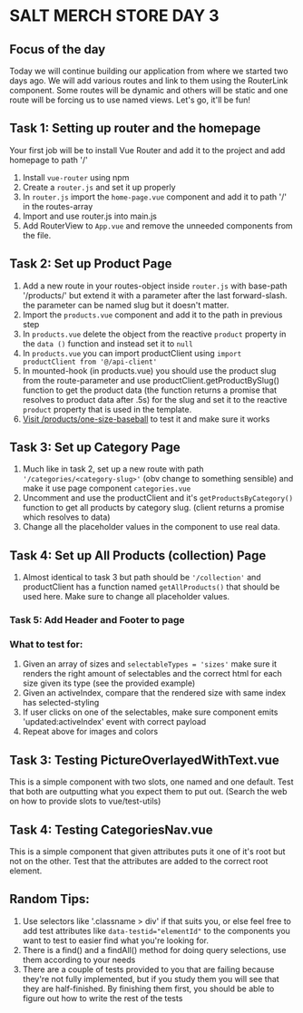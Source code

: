 # SALT MERCH STORE DAY 3

## Focus of the day

Today we will continue building our application from where we started two days ago. We will add various routes and link to them using the RouterLink component. Some routes will be dynamic and others will be static and one route will be forcing us to use named views. Let's go, it'll be fun!


## Task 1: Setting up router and the homepage
Your first job will be to install Vue Router and add it to the project and add homepage to path '/'

1. Install `vue-router` using npm
2. Create a `router.js` and set it up properly
3. In `router.js` import the `home-page.vue` component and add it to path '/' in the routes-array
4. Import and use router.js into main.js
5. Add RouterView to `App.vue` and remove the unneeded components from the file.


## Task 2: Set up Product Page

1. Add a new route in your routes-object inside `router.js` with base-path '/products/' but extend it with a parameter after the last forward-slash. the parameter can be named slug but it doesn't matter.
2. Import the `products.vue` component and add it to the path in previous step
3. In `products.vue` delete the object from the reactive `product` property in the `data ()` function and instead set it to `null`
3. In `products.vue` you can import productClient using `import productClient from '@/api-client'`
4. In mounted-hook (in products.vue) you should use the product slug from the route-parameter and use productClient.getProductBySlug() function to get the product data (the function returns a promise that resolves to product data after .5s) for the slug and set it to the reactive `product` property that is used in the template.
5. [Visit /products/one-size-baseball](http://localhost:8080/products/one-size-baseball) to test it and make sure it works


## Task 3: Set up Category Page

1. Much like in task 2, set up a new route with path `'/categories/<category-slug>'` (obv change <category-slug> to something sensible) and make it use page component `categories.vue`
2. Uncomment and use the productClient and it's `getProductsByCategory()` function to get all products by category slug. (client returns a promise which resolves to data)
3. Change all the placeholder values in the component to use real data.


## Task 4: Set up All Products (collection) Page

1. Almost identical to task 3 but path should be `'/collection'` and productClient has a function named `getAllProducts()` that should be used here. Make sure to change all placeholder values.


### Task 5: Add Header and Footer to page




### What to test for:

1. Given an array of sizes and `selectableTypes = 'sizes'` make sure it renders the right amount of selectables and the correct html for each size given its type (see the provided example)
2. Given an activeIndex, compare that the rendered size with same index has selected-styling
3. If user clicks on one of the selectables, make sure component emits 'updated:activeIndex' event with correct payload
3. Repeat above for images and colors


## Task 3: Testing PictureOverlayedWithText.vue
This is a simple component with two slots, one named and one default. Test that both are outputting what you expect them to put out. (Search the web on how to provide slots to vue/test-utils)

## Task 4: Testing CategoriesNav.vue
This is a simple component that given attributes puts it one of it's root but not on the other. Test that the attributes are added to the correct root element.


## Random Tips:
1. Use selectors like '.classname > div' if that suits you, or else feel free to add test attributes like `data-testid="elementId"` to the components you want to test to easier find what you're looking for.
2. There is a find() and a findAll() method for doing query selections, use them according to your needs
3. There are a couple of tests provided to you that are failing because they're not fully implemented, but if you study them you will see that they are half-finished. By finishing them first, you should be able to figure out how to write the rest of the tests